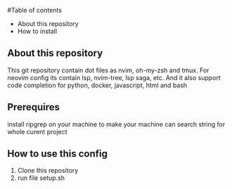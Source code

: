 #Table of contents

- About this repository
- How to install

## About this repository

This git repository contain dot files as nvim, oh-my-zsh and tmux. For neovim
config its contain lsp, nvim-tree, lsp saga, etc. And it also support code
completion for python, docker, javascript, html and bash

## Prerequires

install ripgrep on your machine to make your machine can search string for whole curent project

## How to use this config

1. Clone this repository
2. run file setup.sh
